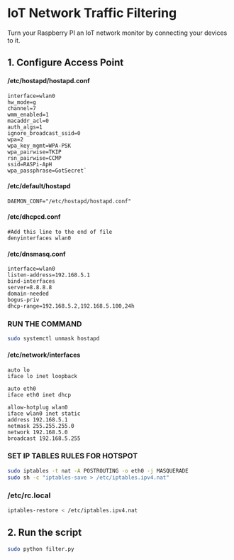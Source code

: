 # IoT Network Traffic Filtering

Turn your Raspberry PI an IoT network monitor by connecting your devices to it.

## 1. Configure Access Point

#### /etc/hostapd/hostapd.conf
```
interface=wlan0
hw_mode=g
channel=7
wmm_enabled=1
macaddr_acl=0
auth_algs=1
ignore_broadcast_ssid=0
wpa=2
wpa_key_mgmt=WPA-PSK
wpa_pairwise=TKIP
rsn_pairwise=CCMP
ssid=RASPi-ApH
wpa_passphrase=GotSecret`
```
#### /etc/default/hostapd

```
DAEMON_CONF="/etc/hostapd/hostapd.conf"
```

#### /etc/dhcpcd.conf
```
#Add this line to the end of file
denyinterfaces wlan0
```

#### /etc/dnsmasq.conf 
```
interface=wlan0
listen-address=192.168.5.1
bind-interfaces
server=8.8.8.8
domain-needed
bogus-priv
dhcp-range=192.168.5.2,192.168.5.100,24h
```

### RUN THE COMMAND 
```bash
sudo systemctl unmask hostapd
```

#### /etc/network/interfaces 
```
auto lo
iface lo inet loopback

auto eth0
iface eth0 inet dhcp

allow-hotplug wlan0
iface wlan0 inet static
address 192.168.5.1
netmask 255.255.255.0
network 192.168.5.0
broadcast 192.168.5.255
```

### SET IP TABLES RULES FOR HOTSPOT
```bash
sudo iptables -t nat -A POSTROUTING -o eth0 -j MASQUERADE 
sudo sh -c "iptables-save > /etc/iptables.ipv4.nat"
```

### /etc/rc.local
```bash
iptables-restore < /etc/iptables.ipv4.nat
```

## 2. Run the script
```bash
sudo python filter.py
```
